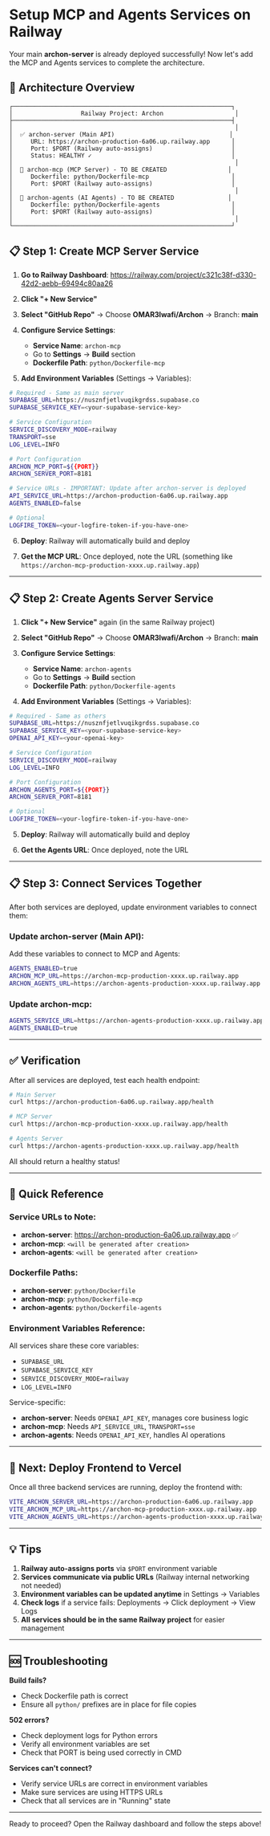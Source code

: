# Setup MCP and Agents Services on Railway

Your main **archon-server** is already deployed successfully! Now let's add the MCP and Agents services to complete the architecture.

## 🎯 Architecture Overview

```
┌─────────────────────────────────────────────────────────────┐
│                   Railway Project: Archon                    │
├─────────────────────────────────────────────────────────────┤
│                                                              │
│  ✅ archon-server (Main API)                                │
│     URL: https://archon-production-6a06.up.railway.app      │
│     Port: $PORT (Railway auto-assigns)                      │
│     Status: HEALTHY ✓                                       │
│                                                              │
│  🔄 archon-mcp (MCP Server) - TO BE CREATED                 │
│     Dockerfile: python/Dockerfile-mcp                       │
│     Port: $PORT (Railway auto-assigns)                      │
│                                                              │
│  🤖 archon-agents (AI Agents) - TO BE CREATED               │
│     Dockerfile: python/Dockerfile-agents                    │
│     Port: $PORT (Railway auto-assigns)                      │
│                                                              │
└─────────────────────────────────────────────────────────────┘
```

## 📋 Step 1: Create MCP Server Service

1. **Go to Railway Dashboard**: https://railway.com/project/c321c38f-d330-42d2-aebb-69494c80aa26

2. **Click "+ New Service"**

3. **Select "GitHub Repo"** → Choose **OMAR3lwafi/Archon** → Branch: **main**

4. **Configure Service Settings**:
   - **Service Name**: `archon-mcp`
   - Go to **Settings** → **Build** section
   - **Dockerfile Path**: `python/Dockerfile-mcp`

5. **Add Environment Variables** (Settings → Variables):

```bash
# Required - Same as main server
SUPABASE_URL=https://nusznfjetlvuqikgrdss.supabase.co
SUPABASE_SERVICE_KEY=<your-supabase-service-key>

# Service Configuration
SERVICE_DISCOVERY_MODE=railway
TRANSPORT=sse
LOG_LEVEL=INFO

# Port Configuration
ARCHON_MCP_PORT=${{PORT}}
ARCHON_SERVER_PORT=8181

# Service URLs - IMPORTANT: Update after archon-server is deployed
API_SERVICE_URL=https://archon-production-6a06.up.railway.app
AGENTS_ENABLED=false

# Optional
LOGFIRE_TOKEN=<your-logfire-token-if-you-have-one>
```

6. **Deploy**: Railway will automatically build and deploy

7. **Get the MCP URL**: Once deployed, note the URL (something like `https://archon-mcp-production-xxxx.up.railway.app`)

---

## 📋 Step 2: Create Agents Server Service

1. **Click "+ New Service"** again (in the same Railway project)

2. **Select "GitHub Repo"** → Choose **OMAR3lwafi/Archon** → Branch: **main**

3. **Configure Service Settings**:
   - **Service Name**: `archon-agents`
   - Go to **Settings** → **Build** section
   - **Dockerfile Path**: `python/Dockerfile-agents`

4. **Add Environment Variables** (Settings → Variables):

```bash
# Required - Same as others
SUPABASE_URL=https://nusznfjetlvuqikgrdss.supabase.co
SUPABASE_SERVICE_KEY=<your-supabase-service-key>
OPENAI_API_KEY=<your-openai-key>

# Service Configuration
SERVICE_DISCOVERY_MODE=railway
LOG_LEVEL=INFO

# Port Configuration
ARCHON_AGENTS_PORT=${{PORT}}
ARCHON_SERVER_PORT=8181

# Optional
LOGFIRE_TOKEN=<your-logfire-token-if-you-have-one>
```

5. **Deploy**: Railway will automatically build and deploy

6. **Get the Agents URL**: Once deployed, note the URL

---

## 📋 Step 3: Connect Services Together

After both services are deployed, update environment variables to connect them:

### Update archon-server (Main API):

Add these variables to connect to MCP and Agents:

```bash
AGENTS_ENABLED=true
ARCHON_MCP_URL=https://archon-mcp-production-xxxx.up.railway.app
ARCHON_AGENTS_URL=https://archon-agents-production-xxxx.up.railway.app
```

### Update archon-mcp:

```bash
AGENTS_SERVICE_URL=https://archon-agents-production-xxxx.up.railway.app
AGENTS_ENABLED=true
```

---

## ✅ Verification

After all services are deployed, test each health endpoint:

```bash
# Main Server
curl https://archon-production-6a06.up.railway.app/health

# MCP Server
curl https://archon-mcp-production-xxxx.up.railway.app/health

# Agents Server
curl https://archon-agents-production-xxxx.up.railway.app/health
```

All should return a healthy status!

---

## 📝 Quick Reference

### Service URLs to Note:

- **archon-server**: https://archon-production-6a06.up.railway.app ✅
- **archon-mcp**: `<will be generated after creation>`
- **archon-agents**: `<will be generated after creation>`

### Dockerfile Paths:

- **archon-server**: `python/Dockerfile`
- **archon-mcp**: `python/Dockerfile-mcp`
- **archon-agents**: `python/Dockerfile-agents`

### Environment Variables Reference:

All services share these core variables:
- `SUPABASE_URL`
- `SUPABASE_SERVICE_KEY`
- `SERVICE_DISCOVERY_MODE=railway`
- `LOG_LEVEL=INFO`

Service-specific:
- **archon-server**: Needs `OPENAI_API_KEY`, manages core business logic
- **archon-mcp**: Needs `API_SERVICE_URL`, `TRANSPORT=sse`
- **archon-agents**: Needs `OPENAI_API_KEY`, handles AI operations

---

## 🚀 Next: Deploy Frontend to Vercel

Once all three backend services are running, deploy the frontend with:

```bash
VITE_ARCHON_SERVER_URL=https://archon-production-6a06.up.railway.app
VITE_ARCHON_MCP_URL=https://archon-mcp-production-xxxx.up.railway.app
VITE_ARCHON_AGENTS_URL=https://archon-agents-production-xxxx.up.railway.app
```

---

## 💡 Tips

1. **Railway auto-assigns ports** via `$PORT` environment variable
2. **Services communicate via public URLs** (Railway internal networking not needed)
3. **Environment variables can be updated anytime** in Settings → Variables
4. **Check logs** if a service fails: Deployments → Click deployment → View Logs
5. **All services should be in the same Railway project** for easier management

---

## 🆘 Troubleshooting

**Build fails?**
- Check Dockerfile path is correct
- Ensure all `python/` prefixes are in place for file copies

**502 errors?**
- Check deployment logs for Python errors
- Verify all environment variables are set
- Check that PORT is being used correctly in CMD

**Services can't connect?**
- Verify service URLs are correct in environment variables
- Make sure services are using HTTPS URLs
- Check that all services are in "Running" state

---

Ready to proceed? Open the Railway dashboard and follow the steps above!